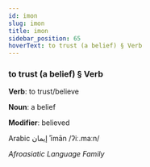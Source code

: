 ```yaml
---
id: imon
slug: imon
title: imon
sidebar_position: 65
hoverText: to trust (a belief) § Verb
---
```


### to trust (a belief) § Verb

**Verb**: to trust/believe

**Noun**: a belief

**Modifier**: believed

Arabic إيمان ʾīmān /ʔiː.maːn/

*Afroasiatic Language Family*